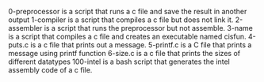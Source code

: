 0-preprocessor is a script that runs a c file and save the result in another output
1-compiler is a script that compiles a c file but does not link it.
2-assembler is a script that runs the preprocessor but not assemble.
3-name  is a script that compiles a c file and creates an executable named cisfun.
4-puts.c is a c file that prints out a message.
5-printf.c is a C file that prints a message using printf function
6-size.c is a c file that prints the sizes of different datatypes
100-intel is a bash script that generates the intel assembly code of a c file.
